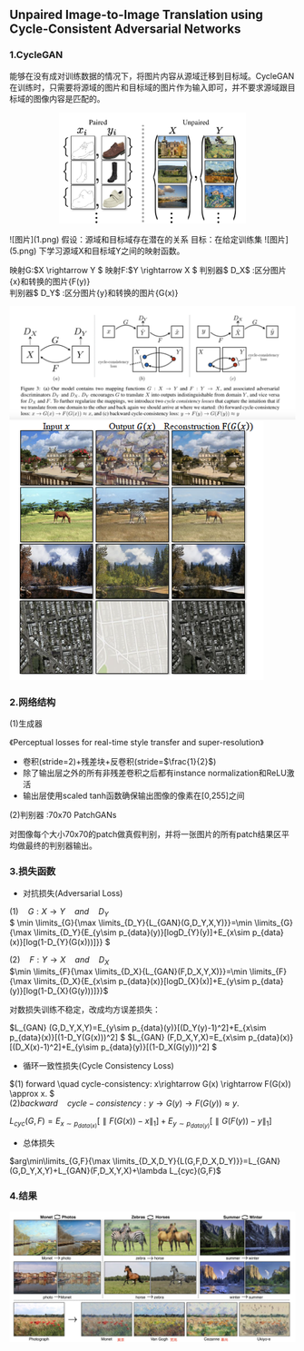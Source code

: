 ## Unpaired Image-to-Image Translation using Cycle-Consistent Adversarial Networks  


### 1.CycleGAN
能够在没有成对训练数据的情况下，将图片内容从源域迁移到目标域。CycleGAN在训练时，只需要将源域的图片和目标域的图片作为输入即可，并不要求源域跟目标域的图像内容是匹配的。 
<p align='center'>
  <img src='1.png' width='330'/>
</p>
 ![图片](1.png)  
假设：源域和目标域存在潜在的关系  
目标：在给定训练集 ![图片](5.png)  下学习源域X和目标域Y之间的映射函数。

映射G:$X \rightarrow Y  $ 
映射F:$Y \rightarrow X  $
判别器$ D_X$ :区分图片{x}和转换的图片{F(y)}  
判别器$ D_Y$ :区分图片{y}和转换的图片{G(x)}  

![图片](2.png)
![test image size](4.png) 
###  2.网络结构
$(1)$生成器

《Perceptual losses for real-time style transfer and super-resolution》

* 卷积(stride=2)+残差块+反卷积(stride=$\frac{1}{2}$)
*  除了输出层之外的所有非残差卷积之后都有instance normalization和ReLU激活
*  输出层使用scaled tanh函数确保输出图像的像素在[0,255]之间

$(2)$判别器  :70x70 PatchGANs 

对图像每个大小70x70的patch做真假判别，并将一张图片的所有patch结果区平均做最终的判别器输出。

###  3.损失函数
* 对抗损失(Adversarial Loss)  

$(1) \quad G:X \rightarrow Y  \quad and \quad D_Y$  
$
\min \limits_{G}{\max \limits_{D_Y}{L_{GAN}(G,D_Y,X,Y)}}=\min \limits_{G}{\max \limits_{D_Y}{E_{y\sim p_{data}(y)}[logD_{Y}(y)]+E_{x\sim p_{data}(x)}[log(1-D_{Y}(G(x)))]}}
$

$(2) \quad F:Y \rightarrow X  \quad and \quad D_X$  
$\min \limits_{F}{\max \limits_{D_X}{L_{GAN}(F,D_X,Y,X)}}=\min \limits_{F}{\max \limits_{D_X}{E_{x\sim p_{data}(x)}[logD_{X}(x)]+E_{y\sim p_{data}(y)}[log(1-D_{X}(G(y)))]}}$

对数损失训练不稳定，改成均方误差损失：

$L_{GAN} (G,D_Y,X,Y)=E_{y\sim p_{data}(y)}[(D_Y(y)-1)^2]+E_{x\sim p_{data}(x)}[(1-D_Y(G(x)))^2] 
$
$L_{GAN} (F,D_X,Y,X)=E_{x\sim p_{data}(x)}[(D_X(x)-1)^2]+E_{y\sim p_{data}(y)}[(1-D_X(G(y)))^2] 
$

* 循环一致性损失(Cycle Consistency Loss)  

$(1)   forward \quad cycle-consistency:  x\rightarrow G(x) \rightarrow F(G(x)) \approx x. $  
$(2)  backward\quad cycle-consistency:  y\rightarrow G(y) \rightarrow F(G(y)) \approx y  .$

$L_{cyc}(G,F)=E_{x\sim p_{data(x)}}[\parallel F(G(x))-x\parallel_1]+E_{y\sim p_{data(y)}}[\parallel G(F(y))-y\parallel_1]$

* 总体损失

$arg\min\limits_{G,F}{\max \limits_{D_X,D_Y}{L(G,F,D_X,D_Y)}}=L_{GAN}(G,D_Y,X,Y)+L_{GAN}(F,D_X,Y,X)+\lambda L_{cyc}(G,F)$


### 4.结果

![图片](3.png)
